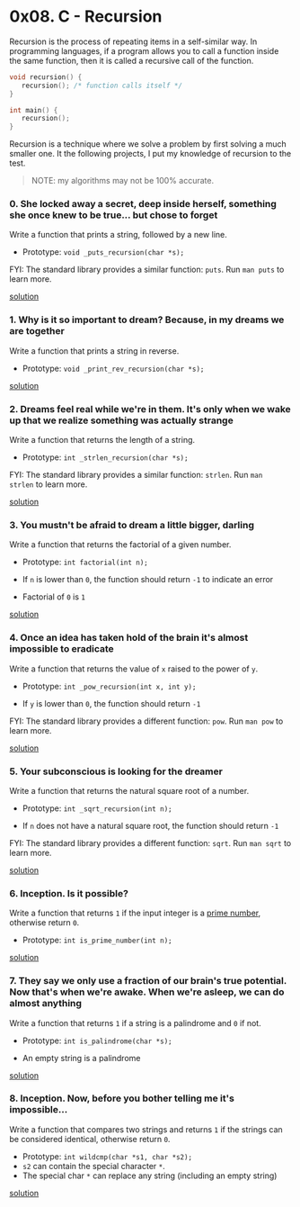 # 0x08. C - Recursion

Recursion is the process of repeating items in a self-similar way. In programming languages, if a program allows you to call a function inside the same function, then it is called a recursive call of the function.

```c
void recursion() {
   recursion(); /* function calls itself */
}

int main() {
   recursion();
}
```

Recursion is a technique where we solve a problem by first solving a much smaller one. It the following projects, I put my knowledge of recursion to the test.



> NOTE: my algorithms may not be 100% accurate.



### 0. She locked away a secret, deep inside herself, something she once knew to be true... but chose to forget

Write a function that prints a string, followed by a new line.

- Prototype: `void _puts_recursion(char *s);`

FYI: The standard library provides a similar function: `puts`. Run `man puts` to learn more.

[solution](0-puts_recursion.c)

### 1. Why is it so important to dream? Because, in my dreams we are together

Write a function that prints a string in reverse.

- Prototype: `void _print_rev_recursion(char *s);`

[solution](1-print_rev_recursion.c)

### 2. Dreams feel real while we're in them. It's only when we wake up that we realize something was actually strange

Write a function that returns the length of a string.

- Prototype: `int _strlen_recursion(char *s);`

FYI: The standard library provides a similar function: `strlen`. Run `man strlen` to learn more.

[solution](2-strlen_recursion.c)

### 3. You mustn't be afraid to dream a little bigger, darling

Write a function that returns the factorial of a given number.

- Prototype: `int factorial(int n);`  

- If `n` is lower than `0`, the function should return `-1` to indicate an error  

- Factorial of `0` is `1`

[solution](3-factorial.c)

### 4. Once an idea has taken hold of the brain it's almost impossible to eradicate

Write a function that returns the value of `x` raised to the power of `y`.

- Prototype: `int _pow_recursion(int x, int y);`  

- If `y` is lower than `0`, the function should return `-1`

FYI: The standard library provides a different function: `pow`. Run `man pow` to learn more.

[solution](4-pow_recursion.c)

### 5. Your subconscious is looking for the dreamer

Write a function that returns the natural square root of a number.

- Prototype: `int _sqrt_recursion(int n);`  

- If `n` does not have a natural square root, the function should return `-1`

FYI: The standard library provides a different function: `sqrt`. Run `man sqrt` to learn more.

[solution](5-sqrt_recursion.c)

### 6. Inception. Is it possible?

Write a function that returns `1` if the input integer is a [prime number](https://alx-intranet.hbtn.io/rltoken/bjG_8Gu-_0rwbYA_tAv2Yw "prime number"), otherwise return `0`.

- Prototype: `int is_prime_number(int n);`

[solution](6-is_prime_number.c)

### 7. They say we only use a fraction of our brain's true potential. Now that's when we're awake. When we're asleep, we can do almost anything

Write a function that returns `1` if a string is a palindrome and `0` if not.

- Prototype: `int is_palindrome(char *s);`  

- An empty string is a palindrome

[solution](100-is_palindrome.c)

### 8. Inception. Now, before you bother telling me it's impossible...

Write a function that compares two strings and returns `1` if the strings can be considered identical, otherwise return `0`.

- Prototype: `int wildcmp(char *s1, char *s2);`
- `s2` can contain the special character `*`.
- The special char `*` can replace any string (including an empty string)

[solution](101-wildcmp.c)


